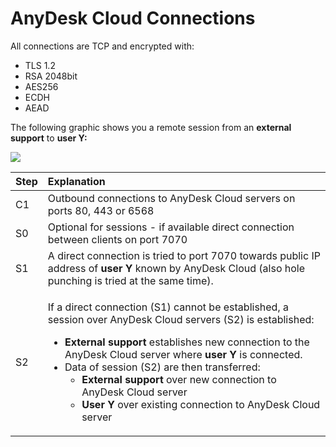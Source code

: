 # AnyDesk Cloud Connections

All connections are TCP and encrypted with:

* TLS 1.2
* RSA 2048bit
* AES256
* ECDH
* AEAD

The following graphic shows you a remote session from an **external support** to **user Y:**

![](../../.gitbook/assets/anydesk_firewall.png)

<table>
  <thead>
    <tr>
      <th style="text-align:left">Step</th>
      <th style="text-align:left">Explanation</th>
    </tr>
  </thead>
  <tbody>
    <tr>
      <td style="text-align:left">C1</td>
      <td style="text-align:left">Outbound connections to AnyDesk Cloud servers on ports 80, 443 or 6568</td>
    </tr>
    <tr>
      <td style="text-align:left">S0</td>
      <td style="text-align:left">Optional for sessions - if available direct connection between clients
        on port 7070</td>
    </tr>
    <tr>
      <td style="text-align:left">S1</td>
      <td style="text-align:left">A direct connection is tried to port 7070 towards public IP address of <b>user Y</b> known
        by AnyDesk Cloud (also hole punching is tried at the same time).</td>
    </tr>
    <tr>
      <td style="text-align:left">S2</td>
      <td style="text-align:left">
        <p>If a direct connection (S1) cannot be established, a session over AnyDesk
          Cloud servers (S2) is established:</p>
        <ul>
          <li><b>External support</b> establishes new connection to the AnyDesk Cloud
            server where <b>user Y</b> is connected.</li>
          <li>Data of session (S2) are then transferred:
            <ul>
              <li><b>External support</b> over new connection to AnyDesk Cloud server</li>
              <li><b>User Y</b> over existing connection to AnyDesk Cloud server</li>
            </ul>
          </li>
        </ul>
      </td>
    </tr>
  </tbody>
</table>

